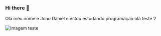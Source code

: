 ### Hi there 👋

Olá meu nome é Joao Daniel e estou estudando programaçao
olá
teste 2

![Imagem teste](imagem.png)
